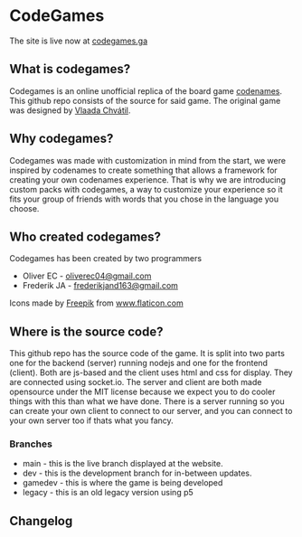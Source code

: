 # CodeGames
The site is live now at [codegames.ga](http://www.codegames.ga/)
## What is codegames?
Codegames is an online unofficial replica of the board game [codenames](https://boardgamegeek.com/boardgame/178900/codenamescodenames). This github repo consists of the source for said game. The original game was designed by [Vlaada Chvátil](https://boardgamegeek.com/boardgamedesigner/789/vlaada-chvatil).
## Why codegames?
Codegames was made with customization in mind from the start, we were inspired by codenames to create something that allows a framework for creating your own codenames experience. That is why we are introducing custom packs with codegames, a way to customize your experience so it fits your group of friends with words that you chose in the language you choose.
## Who created codegames?
Codegames has been created by two programmers
* Oliver EC - oliverec04@gmail.com
* Frederik JA - frederikjand163@gmail.com

<div>Icons made by <a href="https://www.flaticon.com/authors/freepik" title="Freepik">Freepik</a> from <a href="https://www.flaticon.com/" title="Flaticon">www.flaticon.com</a></div>

## Where is the source code?
This github repo has the source code of the game. It is split into two parts one for the backend (server) running nodejs and one for the frontend (client). Both are js-based and the client uses html and css for display. They are connected using socket.io. The server and client are both made opensource under the MIT license because we expect you to do cooler things with this than what we have done. There is a server running so you can create your own client to connect to our server, and you can connect to your own server too if thats what you fancy.
### Branches
 * main - this is the live branch displayed at the website.
 * dev - this is the development branch for in-between updates.
 * gamedev - this is where the game is being developed
 * legacy - this is an old legacy version using p5

## Changelog